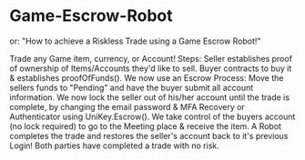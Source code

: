 # Game-Escrow-Robot
or: "How to achieve a Riskless Trade using a Game Escrow Robot!"

Trade any Game item, currency, or Account! Steps: Seller establishes proof of ownership of Items/Accounts they'd like to sell. Buyer contracts to buy it & establishes proofOfFunds(). We now use an Escrow Process: Move the sellers funds to "Pending" and have the buyer submit all account information. We now lock the seller out of his/her account until the trade is complete, by changing the email password & MFA Recovery or Authenticator using UniKey.Escrow(). We take control of the buyers account (no lock required) to go to the Meeting place & receive the item. A Robot completes the trade and restores the seller's account back to it's previous Login! Both parties have completed a trade with no risk.
